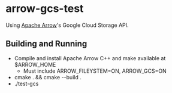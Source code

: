 # arrow-gcs-test

Using [Apache Arrow](https://arrow.apache.org)'s Google Cloud Storage API.

## Building and Running

- Compile and install Apache Arrow C++ and make available at $ARROW_HOME
    - Must include ARROW_FILEYSTEM=ON, ARROW_GCS=ON
- cmake . && cmake --build .
- ./test-gcs
